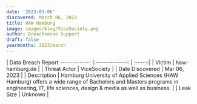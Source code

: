 ```yaml
---
date: '2023-03-06'
discovered: March 06, 2023
title: HAW Hamburg
image: images/blog/ViceSociety.png
author: Breachsense Support
draft: false
yearmonths: 2023/march
---
```



| Data Breach Report
------------:     |:-------------:    | :-----:|
| Victim      | haw-hamburg.de      | 
| Threat Actor      | ViceSociety      | 
| Date Discovered      | Mar 06, 2023      | 
| Description      | Hamburg University of Applied Sciences (HAW Hamburg) offers a wide range of Bachelors and Masters programs in engineering, IT, life sciences, design & media as well as business.      | 
| Leak Size      | Unknown      | 

